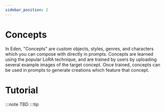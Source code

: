 ```yaml
---
sidebar_position: 2
---
```


# Concepts

In Eden, "Concepts" are custom objects, styles, genres, and characters which you can compose with directly in prompts. Concepts are learned using the popular LoRA technique, and are trained by users by uploading several example images of the target concept. Once trained, concepts can be used in prompts to generate creations which feature that concept.

# Tutorial

:::note
TBD
:::tip
